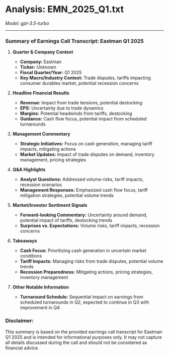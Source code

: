 # Analysis: EMN_2025_Q1.txt

*Model: gpt-3.5-turbo*

---

### Summary of Earnings Call Transcript: Eastman Q1 2025

1. **Quarter & Company Context**
   - **Company:** Eastman
   - **Ticker:** Unknown
   - **Fiscal Quarter/Year:** Q1 2025
   - **Key Macro/Industry Context:** Trade disputes, tariffs impacting consumer durables market, potential recession concerns

2. **Headline Financial Results**
   - **Revenue:** Impact from trade tensions, potential destocking
   - **EPS:** Uncertainty due to trade dynamics
   - **Margins:** Potential headwinds from tariffs, destocking
   - **Guidance:** Cash flow focus, potential impact from scheduled turnarounds

3. **Management Commentary**
   - **Strategic Initiatives:** Focus on cash generation, managing tariff impacts, mitigating actions
   - **Market Updates:** Impact of trade disputes on demand, inventory management, pricing strategies

4. **Q&A Highlights**
   - **Analyst Questions:** Addressed volume risks, tariff impacts, recession scenarios
   - **Management Responses:** Emphasized cash flow focus, tariff mitigation strategies, potential volume trends

5. **Market/Investor Sentiment Signals**
   - **Forward-looking Commentary:** Uncertainty around demand, potential impact of tariffs, destocking trends
   - **Surprises vs. Expectations:** Volume risks, tariff impacts, recession concerns

6. **Takeaways**
   - **Cash Focus:** Prioritizing cash generation in uncertain market conditions
   - **Tariff Impacts:** Managing risks from trade disputes, potential volume trends
   - **Recession Preparedness:** Mitigating actions, pricing strategies, inventory management

7. **Other Notable Information**
   - **Turnaround Schedule:** Sequential impact on earnings from scheduled turnarounds in Q2, expected to continue in Q3 with improvement in Q4

### Disclaimer:
This summary is based on the provided earnings call transcript for Eastman Q1 2025 and is intended for informational purposes only. It may not capture all details discussed during the call and should not be considered as financial advice.